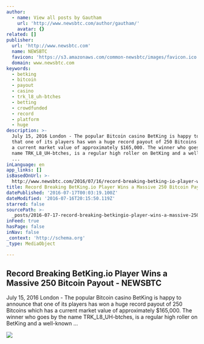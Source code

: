 ```yaml
---
author:
  - name: View all posts by Gautham
    url: 'http://www.newsbtc.com/author/gautham/'
    avatar: {}
related: []
publisher:
  url: 'http://www.newsbtc.com'
  name: NEWSBTC
  favicon: 'https://s3.amazonaws.com/common-newsbtc/images/favicon.ico'
  domain: www.newsbtc.com
keywords:
  - betking
  - bitcoin
  - payout
  - casino
  - trk_l8_uh-btches
  - betting
  - crowdfunded
  - record
  - platform
  - huge
description: >-
  July 15, 2016 London - The popular Bitcoin casino BetKing is happy to announce
  that one of its players has won a huge record payout of 250 Bitcoins which has
  a current market value of approximately $165,000. The winner who goes by the
  name TRK_L8_UH-btches, is a regular high roller on BetKing and a well-known
  ...
inLanguage: en
app_links: []
isBasedOnUrl: >-
  http://www.newsbtc.com/2016/07/16/record-breaking-betking-io-player-wins-massive-250-bitcoin-payout/
title: Record Breaking BetKing.io Player Wins a Massive 250 Bitcoin Payout - NEWSBTC
datePublished: '2016-07-17T00:03:19.100Z'
dateModified: '2016-07-16T20:15:50.119Z'
starred: false
sourcePath: >-
  _posts/2016-07-17-record-breaking-betkingio-player-wins-a-massive-250-bitcoin.md
inFeed: true
hasPage: false
inNav: false
_context: 'http://schema.org'
_type: MediaObject

---
```

<article style=""><h1>Record Breaking BetKing.io Player Wins a Massive 250 Bitcoin Payout - NEWSBTC</h1><p>July 15, 2016 London - The popular Bitcoin casino BetKing is happy to announce that one of its players has won a huge record payout of 250 Bitcoins which has a current market value of approximately $165,000. The winner who goes by the name TRK_L8_UH-btches, is a regular high roller on BetKing and a well-known ...</p><img src="http://s3.amazonaws.com/main-newsbtc-images/2016/07/16205639/BetKing.png" /></article>